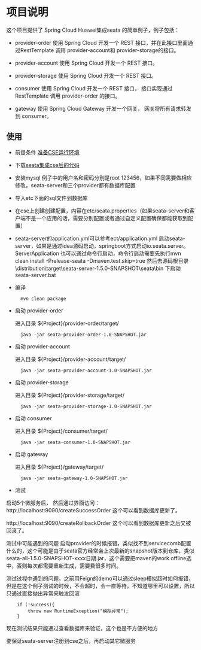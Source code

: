 
# 项目说明

这个项目提供了 Spring Cloud Huawei集成seata 的简单例子，例子包括：

* provider-order
使用 Spring Cloud 开发一个 REST 接口，并在此接口里面通过RestTemplate 调用 provider-account和 provider-storage的接口。

* provider-account
使用 Spring Cloud 开发一个 REST 接口。

* provider-storage
使用 Spring Cloud 开发一个 REST 接口。

* consumer
使用 Spring Cloud 开发一个 REST 接口， 接口实现通过 RestTemplate 调用 provider-order 的接口。 

* gateway
使用 Spring Cloud Gateway 开发一个网关， 网关将所有请求转发到 consumer。 

## 使用

* 前提条件
[准备CSE运行环境](../README_CN.md)
* 下载[seata集成cse后的代码](https://github.com/zhaozw/seata/)
* 安装mysql  例子中的用户名和密码分别是root 123456，如果不同需要做相应修改，seata-server和三个provider都有数据库配置
* 导入etc下面的sql文件到数据库
* 在cse上创建创建配置，内容在etc/seata.properties（如果seata-server和客户端不是一个应用的话，需要分别配置或者通过自定义配置确保都能获取到配置）
* seata-server的application.yml可以参考ect/application.yml 启动seata-server，如果是通过idea源码启动，springboot方式启动io.seata.server。ServerApplication  也可以通过命令行启动，命令行启动需要先执行mvn clean install -Prelease-seata -Dmaven.test.skip=true    然后去源码根目录\distribution\target\seata-server-1.5.0-SNAPSHOT\seata\bin 下启动seata-server.bat

* 编译

        mvn clean package

* 启动 provider-order

  进入目录 ${Project}/provider-order/target/
  
        java -jar seata-provider-order-1.0-SNAPSHOT.jar

* 启动 provider-account

  进入目录 ${Project}/provider-account/target/
  
        java -jar seata-provider-account-1.0-SNAPSHOT.jar

* 启动 provider-storage

  进入目录 ${Project}/provider-storage/target/
  
        java -jar seata-provider-storage-1.0-SNAPSHOT.jar

* 启动 consumer

  进入目录 ${Project}/consumer/target/

        java -jar seata-consumer-1.0-SNAPSHOT.jar

* 启动 gateway

  进入目录 ${Project}/gateway/target/

        java -jar seata-gateway-1.0-SNAPSHOT.jar

* 测试

启动5个微服务后， 然后通过界面访问： 
http://localhost:9090/createSuccessOrder 这个可以看到数据库更新了。

http://localhost:9090/createRollbackOrder 这个可以看到数据库更新之后又被回滚了。

测试中可能遇到的问题
启动provider的时候报错，类似找不到servicecomb配置什么的，这个可能是由于seata官方经常会上次最新的snapshot版本到仓库，类似seata-all-1.5.0-SNAPSHOT-xxxx日期.jar，这个需要把maven的work offline选中，否则每次都需要重新生成，需要费很多时间。

测试过程中遇到的问题，之前用Feign的demo可以通过sleep模拟超时如何报错，但是在这个例子测试的时候，不会超时，会一直等待，不知道哪里可以设置，所以只通过直接抛出异常来触发回滚

        if (!success){
            throw new RuntimeException("模拟异常");
        }

现在测试结果只能通过查看数据库来验证，这个也是不方便的地方

要保证seata-server注册到cse之后，再启动其它微服务
